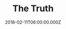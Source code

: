 ---
title: "The Truth"
image: "https://i.imgur.com/GWpKshf.png"
date: "2018-02-11T06:00:00.000Z"
video:
  type: "vimeo"
  id: "255298695"
speaker:
  name: "Bart Wilkins"
  permalink: "bart-wilkins"
series: "grafted"
---